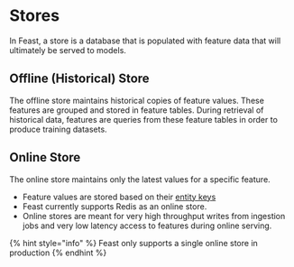 # Stores

In Feast, a store is a database that is populated with feature data that will ultimately be served to models.

## Offline \(Historical\) Store

The offline store maintains historical copies of feature values. These features are grouped and stored in feature tables. During retrieval of historical data, features are queries from these feature tables in order to produce training datasets.

## Online Store

The online store maintains only the latest values for a specific feature.

* Feature values are stored based on their [entity keys](glossary.md#entity-key)
* Feast currently supports Redis as an online store.
* Online stores are meant for very high throughput writes from ingestion jobs and very low latency access to features during online serving.

{% hint style="info" %}
Feast only supports a single online store in production
{% endhint %}

